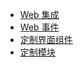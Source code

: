 <!-- docs/android/_sidebar.md -->

* [Web 集成](development/platform/web/integration.md)
* [Web 事件](development/platform/web/event.md)
* [定制界面组件](development/platform/web/custom-component.md)
* [定制模块](development/platform/web/custom-module.md)
